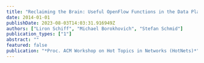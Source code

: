 ```yaml
---
title: "Reclaiming the Brain: Useful OpenFlow Functions in the Data Plane"
date: 2014-01-01
publishDate: 2023-08-03T14:03:31.916949Z
authors: ["Liron Schiff", "Michael Borokhovich", "Stefan Schmid"]
publication_types: ["1"]
abstract: ""
featured: false
publication: "*Proc. ACM Workshop on Hot Topics in Networks (HotNets)*"
---
```


